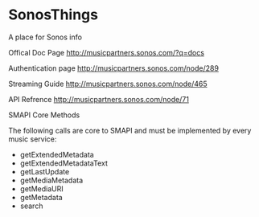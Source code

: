 # SonosThings
A place for Sonos info

Offical Doc Page
http://musicpartners.sonos.com/?q=docs

Authentication page
http://musicpartners.sonos.com/node/289

Streaming Guide
http://musicpartners.sonos.com/node/465

API Refrence
http://musicpartners.sonos.com/node/71






SMAPI Core Methods

The following calls are core to SMAPI and must be implemented by every music service:

* getExtendedMetadata
* getExtendedMetadataText
* getLastUpdate
* getMediaMetadata
* getMediaURI
* getMetadata
* search
